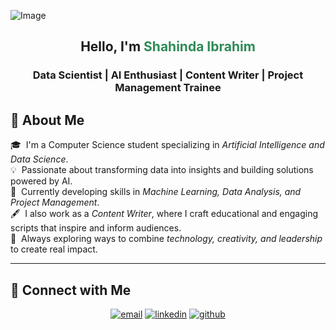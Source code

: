 ![Image](https://github.com/user-attachments/assets/0c5be8a4-c055-458e-873c-b9aaef240f8a)

<h2 align="center"> Hello, I'm <span style="color:#2E8B57;">Shahinda Ibrahim</span> </h2>
<h3 align="center">Data Scientist | AI Enthusiast | Content Writer | Project Management Trainee</h3>

## 🌟 About Me

🎓 &nbsp;I'm a Computer Science student specializing in *Artificial Intelligence and Data Science*.  
💡 &nbsp;Passionate about transforming data into insights and building solutions powered by AI.  
🧠 &nbsp;Currently developing skills in *Machine Learning, Data Analysis, and Project Management*.  
🖋 &nbsp;I also work as a *Content Writer*, where I craft educational and engaging scripts that inspire and inform audiences.  
🚀 &nbsp;Always exploring ways to combine *technology, creativity, and leadership* to create real impact.  

---

## 🔗 Connect with Me

<p align="center">
  <a href="mailto:shahinda.ibrahim52@gmail.com"><img src="https://img.icons8.com/color/32/000000/gmail.png" alt="email"/></a>
  <a href="https://www.linkedin.com/in/shahinda-ibrahim"><img src="https://img.icons8.com/color/32/000000/linkedin.png" alt="linkedin"/></a>
  <a href="https://github.com/shahinda383"><img src="https://img.icons8.com/ios-glyphs/32/000000/github.png" alt="github"/></a>
</p>


